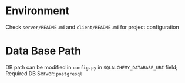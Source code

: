 # Environment

Check ```server/README.md``` and ```client/README.md``` for project configuration

# Data Base Path 
DB path can be modified in ```config.py``` in ```SQLALCHEMY_DATABASE_URI``` field;\
Required DB Server: ```postgresql```
